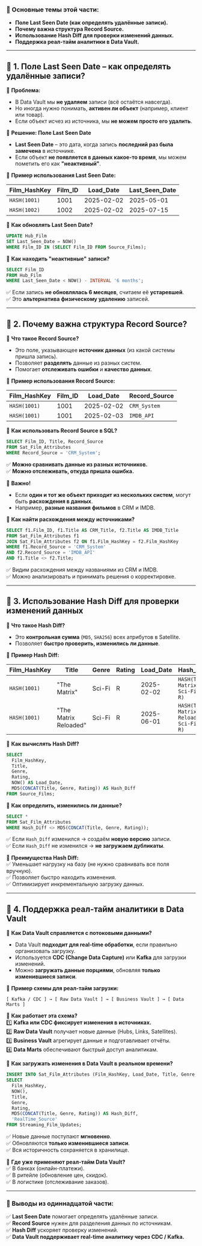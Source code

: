 ### **📌 Основные темы этой части:**

- **Поле Last Seen Date (как определять удалённые записи).**
- **Почему важна структура Record Source.**
- **Использование Hash Diff для проверки изменений данных.**
- **Поддержка реал-тайм аналитики в Data Vault.**

---

## **🔹 1. Поле Last Seen Date – как определять удалённые записи?**

📌 **Проблема:**

- В Data Vault мы **не удаляем** записи (всё остаётся навсегда).
- Но иногда нужно понимать, **активен ли объект** (например, клиент или товар).
- Если объект исчез из источника, мы **не можем просто его удалить**.

📌 **Решение: Поле Last Seen Date**

- **Last Seen Date** – это дата, когда запись **последний раз была замечена** в источнике.
- Если объект **не появляется в данных какое-то время**, мы можем пометить его как **"неактивный"**.

📌 **Пример использования Last Seen Date:**

|Film_HashKey|Film_ID|Load_Date|Last_Seen_Date|
|---|---|---|---|
|`HASH(1001)`|1001|2025-02-02|2025-05-01|
|`HASH(1002)`|1002|2025-02-02|2025-07-15|

📌 **Как обновлять Last Seen Date?**

```sql
UPDATE Hub_Film
SET Last_Seen_Date = NOW()
WHERE Film_ID IN (SELECT Film_ID FROM Source_Films);
```

📌 **Как находить "неактивные" записи?**

```sql
SELECT Film_ID 
FROM Hub_Film
WHERE Last_Seen_Date < NOW() - INTERVAL '6 months';
```

✅ Если запись **не обновлялась 6 месяцев**, считаем её **устаревшей**.  
✅ Это **альтернатива физическому удалению** записей.

---

## **🔹 2. Почему важна структура Record Source?**

📌 **Что такое Record Source?**

- Это поле, указывающее **источник данных** (из какой системы пришла запись).
- Позволяет **разделять** данные из разных систем.
- Помогает **отслеживать ошибки** и **качество данных**.

📌 **Пример использования Record Source:**

|Film_HashKey|Film_ID|Load_Date|Record_Source|
|---|---|---|---|
|`HASH(1001)`|1001|2025-02-02|`CRM_System`|
|`HASH(1001)`|1001|2025-02-03|`IMDB_API`|

📌 **Как использовать Record Source в SQL?**

```sql
SELECT Film_ID, Title, Record_Source
FROM Sat_Film_Attributes
WHERE Record_Source = 'CRM_System';
```

✅ **Можно сравнивать данные из разных источников.**  
✅ **Можно отслеживать, откуда пришла ошибка.**

📌 **Важно!**

- Если **один и тот же объект приходит из нескольких систем**, могут быть **расхождения в данных**.
- Например, **разные названия фильмов** в CRM и IMDB.

📌 **Как найти расхождения между источниками?**

```sql
SELECT f1.Film_ID, f1.Title AS CRM_Title, f2.Title AS IMDB_Title
FROM Sat_Film_Attributes f1
JOIN Sat_Film_Attributes f2 ON f1.Film_HashKey = f2.Film_HashKey
WHERE f1.Record_Source = 'CRM_System' 
AND f2.Record_Source = 'IMDB_API'
AND f1.Title <> f2.Title;
```

✅ Видим расхождения между названиями из CRM и IMDB.  
✅ Можно анализировать и принимать решения о корректировке.

---

## **🔹 3. Использование Hash Diff для проверки изменений данных**

📌 **Что такое Hash Diff?**

- Это **контрольная сумма** (`MD5`, `SHA256`) всех атрибутов в Satellite.
- Позволяет **быстро проверить, изменились ли данные**.

📌 **Пример Hash Diff:**

|Film_HashKey|Title|Genre|Rating|Load_Date|Hash_Diff|
|---|---|---|---|---|---|
|`HASH(1001)`|"The Matrix"|Sci-Fi|R|2025-02-02|`HASH(The Matrix, Sci-Fi, R)`|
|`HASH(1001)`|"The Matrix Reloaded"|Sci-Fi|R|2025-06-01|`HASH(The Matrix Reloaded, Sci-Fi, R)`|

📌 **Как вычислять Hash Diff?**

```sql
SELECT 
  Film_HashKey,
  Title,
  Genre,
  Rating,
  NOW() AS Load_Date,
  MD5(CONCAT(Title, Genre, Rating)) AS Hash_Diff
FROM Source_Films;
```

📌 **Как определить, изменились ли данные?**

```sql
SELECT *
FROM Sat_Film_Attributes
WHERE Hash_Diff <> MD5(CONCAT(Title, Genre, Rating));
```

✅ Если `Hash_Diff` изменился → создаём **новую версию** записи.  
✅ Если `Hash_Diff` не изменился → **не загружаем дубликаты**.

📌 **Преимущества Hash Diff:**  
✅ Уменьшает нагрузку на базу (не нужно сравнивать все поля вручную).  
✅ Позволяет быстро находить изменения.  
✅ Оптимизирует инкрементальную загрузку данных.

---

## **🔹 4. Поддержка реал-тайм аналитики в Data Vault**

📌 **Как Data Vault справляется с потоковыми данными?**

- Data Vault **подходит для real-time обработки**, если правильно организовать загрузку.
- Используется **CDC (Change Data Capture)** или **Kafka** для загрузки изменений.
- Можно **загружать данные порциями**, обновляя **только изменившиеся записи**.

📌 **Пример схемы для реал-тайм загрузки:**

```
[ Kafka / CDC ] → [ Raw Data Vault ] → [ Business Vault ] → [ Data Marts ]
```

📌 **Как работает эта схема?**  
1️⃣ **Kafka или CDC фиксирует изменения в источниках.**  
2️⃣ **Raw Data Vault** получает новые данные (Hubs, Links, Satellites).  
3️⃣ **Business Vault** агрегирует данные и подготавливает отчёты.  
4️⃣ **Data Marts** обеспечивают быстрый доступ аналитикам.

📌 **Как загружать изменения в Data Vault в реальном времени?**

```sql
INSERT INTO Sat_Film_Attributes (Film_HashKey, Load_Date, Title, Genre, Rating, Hash_Diff, Record_Source)
SELECT 
  Film_HashKey,
  NOW(),
  Title,
  Genre,
  Rating,
  MD5(CONCAT(Title, Genre, Rating)) AS Hash_Diff,
  'RealTime_Source'
FROM Streaming_Film_Updates;
```

✅ Новые данные поступают **мгновенно**.  
✅ Обновляются **только изменившиеся записи**.  
✅ Вся историчность сохраняется в хранилище.

📌 **Где уже применяют реал-тайм Data Vault?**  
✅ В банках (онлайн-платежи).  
✅ В ритейле (обновление цен, скидок).  
✅ В логистике (отслеживание заказов).

---

### **📌 Выводы из одиннадцатой части:**

✅ **Last Seen Date** помогает определять удалённые записи.  
✅ **Record Source** нужен для разделения данных по источникам.  
✅ **Hash Diff** ускоряет проверку изменений.  
✅ **Data Vault поддерживает real-time аналитику через CDC / Kafka.**